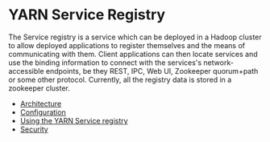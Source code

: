 <!---
   Licensed to the Apache Software Foundation (ASF) under one or more
   contributor license agreements.  See the NOTICE file distributed with
   this work for additional information regarding copyright ownership.
   The ASF licenses this file to You under the Apache License, Version 2.0
   (the "License"); you may not use this file except in compliance with
   the License.  You may obtain a copy of the License at

       http://www.apache.org/licenses/LICENSE-2.0

   Unless required by applicable law or agreed to in writing, software
   distributed under the License is distributed on an "AS IS" BASIS,
   WITHOUT WARRANTIES OR CONDITIONS OF ANY KIND, either express or implied.
   See the License for the specific language governing permissions and
   limitations under the License.
-->

# YARN Service Registry

The Service registry is a service which can be deployed in a Hadoop cluster
to allow deployed applications to register themselves and the means of
communicating with them. Client applications can then locate services
and use the binding information to connect with the services's network-accessible
endpoints, be they REST, IPC, Web UI, Zookeeper quorum+path or some other protocol.
Currently, all the registry data is stored in a zookeeper cluster.

* [Architecture](yarn-registry.html)
* [Configuration](registry-configuration.html)
* [Using the YARN Service registry](using-the-yarn-service-registry.html)
* [Security](registry-security.html)
